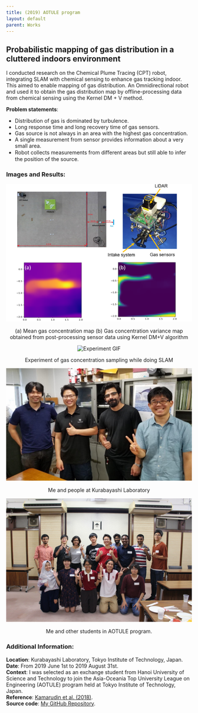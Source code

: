 ```yaml
---
title: (2019) AOTULE program 
layout: default
parent: Works
---
```


## Probabilistic mapping of gas distribution in a cluttered indoors environment

I conducted research on the Chemical Plume Tracing (CPT) robot, integrating SLAM with chemical sensing to enhance gas tracking indoor. This aimed to enable mapping of gas distribution. An Omnidirectional robot and used it to obtain the gas distribution map by offline-processing data from chemical sensing using the Kernel DM + V method.

**Problem statements**:
* Distribution of gas is dominated by turbulence.
* Long response time and long recovery time of gas sensors.
* Gas source is not always in an area with the highest gas concentration.
* A single measurement from sensor provides information about a very small area.
* Robot collects measurements from diﬀerent areas but still able to infer the position of the source. 

### Images and Results:
<center>
  <img src="images/aotule.png" alt="Gas concentration map" width="600"  />
  <p>(a) Mean gas concentration map (b) Gas concentration variance map obtained from post-processing sensor data using Kernel DM+V algorithm</p>
</center>

<center>
  <img src="images/aotule_exp.gif" alt="Experiment GIF" width="600"  />
  <p>Experiment of gas concentration sampling while doing SLAM</p>
</center>

<center>
  <img src="images/kuralab19.jpg" alt="lab" width="600" />
  <p>Me and people at Kurabayashi Laboratory</p>
</center>

<center>
  <img src="images/minna.png" alt="lab" width="600" />
  <p>Me and other students in AOTULE program.</p>
</center>

### Additional Information:
**Location**: Kurabayashi Laboratory, Tokyo Institute of Technology, Japan.  
**Date**: From 2019 June 1st to 2019 August 31st.  
**Context**: I was selected as an exchange student from Hanoi University of Science and Technology to join the Asia-Oceania Top University League on Engineering (AOTULE) program held at Tokyo Institute of Technology, Japan.  
**Reference**: [Kamarudin et al. (2018)](https://doi.org/10.1080/01691864.2018.1516568).  
**Source code**: [My GitHub Repository](https://github.com/nhat-14/Kernel_DM_V).  